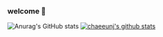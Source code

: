 ### welcome 👋

<!--
**chaeeunj/chaeeunj** is a ✨ _special_ ✨ repository because its `README.md` (this file) appears on your GitHub profile.

Here are some ideas to get you started:

- 🔭 I’m currently working on ...
- 🌱 I’m currently learning ...
- 👯 I’m looking to collaborate on ...
- 🤔 I’m looking for help with ...
- 💬 Ask me about ...
- 📫 How to reach me: ...
- 😄 Pronouns: ...
- ⚡ Fun fact: ...
-->
![Anurag's GitHub stats](https://github-readme-stats.vercel.app/api?username=chaeeunj&show_icons=true&theme=solarized-light)
[![chaeeunj's github stats](https://github-readme-stats.vercel.app/api/top-langs/?username=chaeeunj&show_icons=true&hide_border=true&title_color=004386&icon_color=004386&layout=compact)](https://github.com/chaeeunj)
